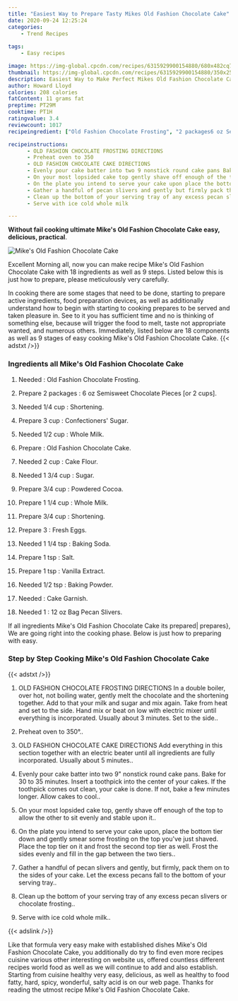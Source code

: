 ```yaml
---
title: "Easiest Way to Prepare Tasty Mikes Old Fashion Chocolate Cake"
date: 2020-09-24 12:25:24
categories:
    - Trend Recipes
    
tags:
    - Easy recipes

image: https://img-global.cpcdn.com/recipes/6315929900154880/680x482cq70/mikes-old-fashion-chocolate-cake-recipe-main-photo.jpg
thumbnail: https://img-global.cpcdn.com/recipes/6315929900154880/350x250cq70/mikes-old-fashion-chocolate-cake-recipe-main-photo.jpg
description: Easiest Way to Make Perfect Mikes Old Fashion Chocolate Cake with 18 ingredients and 9 stages of easy cooking.
author: Howard Lloyd
calories: 208 calories
fatContent: 11 grams fat
preptime: PT29M
cooktime: PT1H
ratingvalue: 3.4
reviewcount: 1017
recipeingredient: ["Old Fashion Chocolate Frosting", "2 packages6 oz Semisweet Chocolate Pieces or 2 cups", "1/4 cupShortening", "3 cupConfectioners Sugar", "1/2 cupWhole Milk", "Old Fashion Chocolate Cake", "2 cupCake Flour", "1 3/4 cupSugar", "3/4 cupPowdered Cocoa", "1 1/4 cupWhole Milk", "3/4 cupShortening", "3Fresh Eggs", "1 1/4 tspBaking Soda", "1 tspSalt", "1 tspVanilla Extract", "1/2 tspBaking Powder", "Cake Garnish", "112 oz Bag Pecan Slivers"]

recipeinstructions: 
      - OLD FASHION CHOCOLATE FROSTING DIRECTIONS                                    In a double boiler over hot not boiling water gently melt the chocolate and the shortening together Add to that your milk and sugar and mix again Take from heat and set to the side Hand mix or beat on low with electric mixer until everything is incorporated Usually about 3 minutes Set to the side 
      - Preheat oven to 350 
      - OLD FASHION CHOCOLATE CAKE DIRECTIONS                                            Add everything in this section together with an electric beater until all ingredients are fully incorporated Usually about 5 minutes 
      - Evenly pour cake batter into two 9 nonstick round cake pans Bake for 30 to 35 minutes Insert a toothpick into the center of your cakes If the toothpick comes out clean your cake is done If not bake a few minutes longer Allow cakes to cool 
      - On your most lopsided cake top gently shave off enough of the top to allow the other to sit evenly and stable upon it 
      - On the plate you intend to serve your cake upon place the bottom tier down and gently smear some frosting on the top youve just shaved Place the top tier on it and frost the second top tier as well Frost the sides evenly and fill in the gap between the two tiers 
      - Gather a handful of pecan slivers and gently but firmly pack them on to the sides of your cake Let the excess pecans fall to the bottom of your serving tray 
      - Clean up the bottom of your serving tray of any excess pecan slivers or chocolate frosting 
      - Serve with ice cold whole milk

---
```




**Without fail cooking ultimate Mike&#39;s Old Fashion Chocolate Cake easy, delicious, practical**. 


![Mike&#39;s Old Fashion Chocolate Cake](https://img-global.cpcdn.com/recipes/6315929900154880/680x482cq70/mikes-old-fashion-chocolate-cake-recipe-main-photo.jpg "Mike&#39;s Old Fashion Chocolate Cake")




Excellent Morning all, now you can make recipe Mike&#39;s Old Fashion Chocolate Cake with 18 ingredients as well as 9 steps. Listed below this is just how to prepare, please meticulously very carefully.

In cooking there are some stages that need to be done, starting to prepare active ingredients, food preparation devices, as well as additionally understand how to begin with starting to cooking prepares to be served and taken pleasure in. See to it you has sufficient time and no is thinking of something else, because will trigger the food to melt, taste not appropriate wanted, and numerous others. Immediately, listed below are 18 components as well as 9 stages of easy cooking Mike&#39;s Old Fashion Chocolate Cake.
{{< adstxt />}}

### Ingredients all Mike&#39;s Old Fashion Chocolate Cake


1. Needed  : Old Fashion Chocolate Frosting.

1. Prepare 2 packages : 6 oz Semisweet Chocolate Pieces [or 2 cups].

1. Needed 1/4 cup : Shortening.

1. Prepare 3 cup : Confectioners&#39; Sugar.

1. Needed 1/2 cup : Whole Milk.

1. Prepare  : Old Fashion Chocolate Cake.

1. Needed 2 cup : Cake Flour.

1. Needed 1 3/4 cup : Sugar.

1. Prepare 3/4 cup : Powdered Cocoa.

1. Prepare 1 1/4 cup : Whole Milk.

1. Prepare 3/4 cup : Shortening.

1. Prepare 3 : Fresh Eggs.

1. Needed 1 1/4 tsp : Baking Soda.

1. Prepare 1 tsp : Salt.

1. Prepare 1 tsp : Vanilla Extract.

1. Needed 1/2 tsp : Baking Powder.

1. Needed  : Cake Garnish.

1. Needed 1 : 12 oz Bag Pecan Slivers.



If all ingredients Mike&#39;s Old Fashion Chocolate Cake its prepared| prepares}, We are going right into the cooking phase. Below is just how to preparing with easy.

### Step by Step Cooking Mike&#39;s Old Fashion Chocolate Cake

{{< adstxt />}}


1. OLD FASHION CHOCOLATE FROSTING DIRECTIONS                                    In a double boiler, over hot, not boiling water, gently melt the chocolate and the shortening together. Add to that your milk and sugar and mix again. Take from heat and set to the side. Hand mix or beat on low with electric mixer until everything is incorporated. Usually about 3 minutes. Set to the side..



1. Preheat oven to 350°..



1. OLD FASHION CHOCOLATE CAKE DIRECTIONS                                            Add everything in this section together with an electric beater until all ingredients are fully incorporated. Usually about 5 minutes..



1. Evenly pour cake batter into two 9&#34; nonstick round cake pans. Bake for 30 to 35 minutes. Insert a toothpick into the center of your cakes. If the toothpick comes out clean, your cake is done. If not, bake a few minutes longer. Allow cakes to cool..



1. On your most lopsided cake top, gently shave off enough of the top to allow the other to sit evenly and stable upon it..



1. On the plate you intend to serve your cake upon, place the bottom tier down and gently smear some frosting on the top you&#39;ve just shaved. Place the top tier on it and frost the second top tier as well. Frost the sides evenly and fill in the gap between the two tiers..



1. Gather a handful of pecan slivers and gently, but firmly, pack them on to the sides of your cake. Let the excess pecans fall to the bottom of your serving tray..



1. Clean up the bottom of your serving tray of any excess pecan slivers or chocolate frosting..



1. Serve with ice cold whole milk..





{{< adslink />}}

Like that formula very easy make with established dishes Mike&#39;s Old Fashion Chocolate Cake, you additionally do try to find even more recipes cuisine various other interesting on website us, offered countless different recipes world food as well as we will continue to add and also establish. Starting from cuisine healthy very easy, delicious, as well as healthy to food fatty, hard, spicy, wonderful, salty acid is on our web page. Thanks for reading the utmost recipe Mike&#39;s Old Fashion Chocolate Cake.

